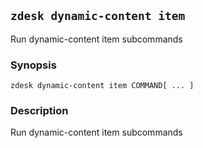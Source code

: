 ## `zdesk dynamic-content item`

Run dynamic-content item subcommands

### Synopsis

    zdesk dynamic-content item COMMAND[ ... ]

### Description

Run dynamic-content item subcommands

